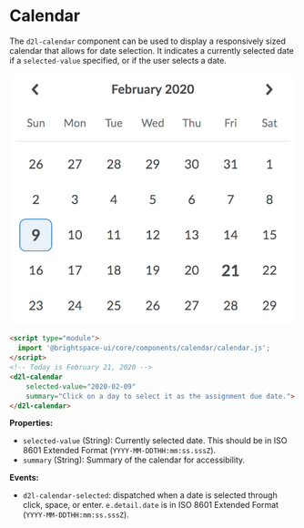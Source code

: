 # Calendar

The `d2l-calendar` component can be used to display a responsively sized calendar that allows for date selection. It indicates a currently selected date if a `selected-value` specified, or if the user selects a date.

![Calendar](./screenshots/calendar.png?raw=true)

```html
<script type="module">
  import '@brightspace-ui/core/components/calendar/calendar.js';
</script>
<!-- Today is February 21, 2020 -->
<d2l-calendar
	selected-value="2020-02-09"
	summary="Click on a day to select it as the assignment due date.">
</d2l-calendar>
```

**Properties:**

- `selected-value` (String): Currently selected date. This should be in ISO 8601 Extended Format (`YYYY-MM-DDTHH:mm:ss.sssZ`).
- `summary` (String): Summary of the calendar for accessibility.

**Events:**

* `d2l-calendar-selected`: dispatched when a date is selected through click, space, or enter. `e.detail.date` is in ISO 8601 Extended Format (`YYYY-MM-DDTHH:mm:ss.sssZ`).
